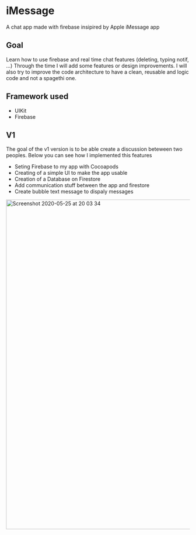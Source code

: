 # iMessage
A chat app made with firebase insipired by Apple iMessage app

## Goal
Learn how to use firebase and real time chat features (deleting, typing notif, ...)
Through the time I will add some features or design improvements. I will also try to improve the code architecture to have a clean, reusable and logic code and not a spagethi one.

## Framework used
- UIKit
- Firebase

## V1
The goal of the v1 version is to be able create a discussion beteween two peoples.
Below you can see how I implemented this features

- Seting Firebase to my app with Cocoapods
- Creating of a simple UI to make the app usable
- Creation of a Database on Firestore
- Add communication stuff between the app and firestore
- Create bubble text message to dispaly messages

<img width="902" alt="Screenshot 2020-05-25 at 20 03 34" src="https://user-images.githubusercontent.com/38114983/82834967-f5a07880-9ec2-11ea-8a88-4dd3477d7370.png">
